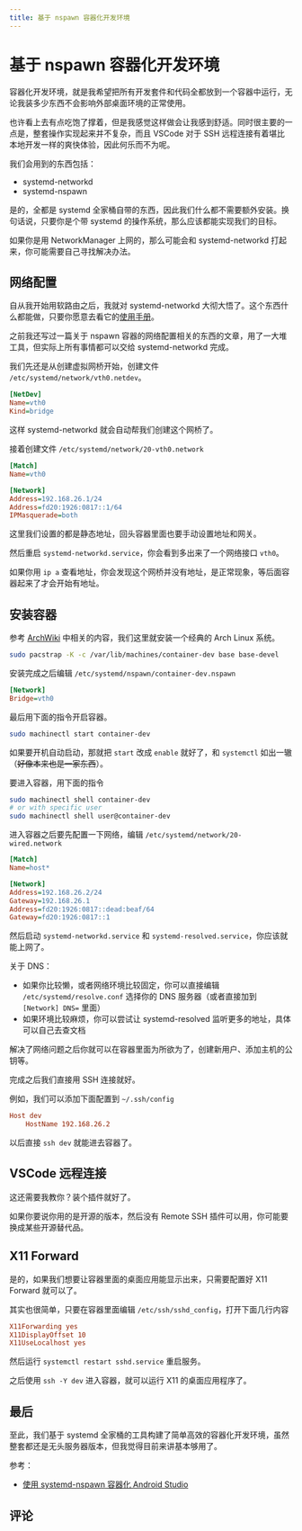 ```yaml
---
title: 基于 nspawn 容器化开发环境
---
```


# 基于 nspawn 容器化开发环境

<vue-metadata author="swwind" time="2025-6-30"></vue-metadata>

容器化开发环境，就是我希望把所有开发套件和代码全都放到一个容器中运行，无论我装多少东西不会影响外部桌面环境的正常使用。

也许看上去有点吃饱了撑着，但是我感觉这样做会让我感到舒适。同时很主要的一点是，整套操作实现起来并不复杂，而且 VSCode 对于 SSH 远程连接有着堪比本地开发一样的爽快体验，因此何乐而不为呢。

我们会用到的东西包括：

- systemd-networkd
- systemd-nspawn

是的，全都是 systemd 全家桶自带的东西，因此我们什么都不需要额外安装。换句话说，只要你是个带 systemd 的操作系统，那么应该都能实现我们的目标。

如果你是用 NetworkManager 上网的，那么可能会和 systemd-networkd 打起来，你可能需要自己寻找解决办法。

## 网络配置

自从我开始用软路由之后，我就对 systemd-networkd 大彻大悟了。这个东西什么都能做，只要你愿意去看它的[使用手册](https://systemd.network)。

之前我还写过一篇关于 nspawn 容器的网络配置相关的东西的文章，用了一大堆工具，但实际上所有事情都可以交给 systemd-networkd 完成。

我们先还是从创建虚拟网桥开始，创建文件 `/etc/systemd/network/vth0.netdev`。

```ini
[NetDev]
Name=vth0
Kind=bridge
```

这样 systemd-networkd 就会自动帮我们创建这个网桥了。

接着创建文件 `/etc/systemd/network/20-vth0.network`

```ini
[Match]
Name=vth0

[Network]
Address=192.168.26.1/24
Address=fd20:1926:0817::1/64
IPMasquerade=both
```

这里我们设置的都是静态地址，回头容器里面也要手动设置地址和网关。

然后重启 `systemd-networkd.service`，你会看到多出来了一个网络接口 `vth0`。

如果你用 `ip a` 查看地址，你会发现这个网桥并没有地址，是正常现象，等后面容器起来了才会开始有地址。

## 安装容器

参考 [ArchWiki](https://wiki.archlinux.org/title/Systemd-nspawn#Examples) 中相关的内容，我们这里就安装一个经典的 Arch Linux 系统。

```sh
sudo pacstrap -K -c /var/lib/machines/container-dev base base-devel
```

安装完成之后编辑 `/etc/systemd/nspawn/container-dev.nspawn`

```ini
[Network]
Bridge=vth0
```

最后用下面的指令开启容器。

```sh
sudo machinectl start container-dev
```

如果要开机自动启动，那就把 `start` 改成 `enable` 就好了，和 `systemctl` 如出一辙（~~好像本来也是一家东西~~）。

要进入容器，用下面的指令

```sh
sudo machinectl shell container-dev
# or with specific user
sudo machinectl shell user@container-dev
```

进入容器之后要先配置一下网络，编辑 `/etc/systemd/network/20-wired.network`

```ini
[Match]
Name=host*

[Network]
Address=192.168.26.2/24
Gateway=192.168.26.1
Address=fd20:1926:0817::dead:beaf/64
Gateway=fd20:1926:0817::1
```

然后启动 `systemd-networkd.service` 和 `systemd-resolved.service`，你应该就能上网了。

关于 DNS：

- 如果你比较懒，或者网络环境比较固定，你可以直接编辑 `/etc/systemd/resolve.conf` 选择你的 DNS 服务器（或者直接加到 `[Network] DNS=` 里面）
- 如果环境比较麻烦，你可以尝试让 systemd-resolved 监听更多的地址，具体可以自己去查文档

解决了网络问题之后你就可以在容器里面为所欲为了，创建新用户、添加主机的公钥等。

完成之后我们直接用 SSH 连接就好。

例如，我们可以添加下面配置到 `~/.ssh/config`

```ini
Host dev
    HostName 192.168.26.2
```

以后直接 `ssh dev` 就能进去容器了。

## VSCode 远程连接

这还需要我教你？装个插件就好了。

如果你要说你用的是开源的版本，然后没有 Remote SSH 插件可以用，你可能要换成某些开源替代品。

## X11 Forward

是的，如果我们想要让容器里面的桌面应用能显示出来，只需要配置好 X11 Forward 就可以了。

其实也很简单，只要在容器里面编辑 `/etc/ssh/sshd_config`，打开下面几行内容

```ini
X11Forwarding yes
X11DisplayOffset 10
X11UseLocalhost yes
```

然后运行 `systemctl restart sshd.service` 重启服务。

之后使用 `ssh -Y dev` 进入容器，就可以运行 X11 的桌面应用程序了。

## 最后

至此，我们基于 systemd 全家桶的工具构建了简单高效的容器化开发环境，虽然整套都还是无头服务器版本，但我觉得目前来讲基本够用了。

参考：

- [使用 systemd-nspawn 容器化 Android Studio](https://liolok.com/zhs/containerize-android-studio-with-systemd-nspawn/)

## 评论

<vue-reactions path="container-dev"></vue-reactions>

